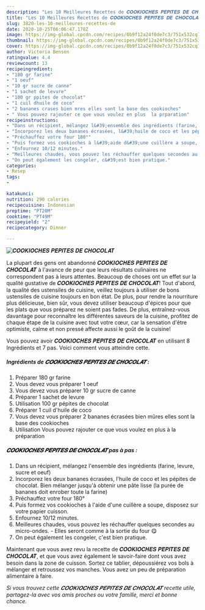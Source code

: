 ```yaml
---
description: "Les 10 Meilleures Recettes de 𝑪𝑶𝑶𝑲𝑰𝑶𝑪𝑯𝑬𝑺 𝑷𝑬́𝑷𝑰𝑻𝑬𝑺 𝑫𝑬 𝑪𝑯𝑶𝑪𝑶𝑳𝑨𝑻"
title: "Les 10 Meilleures Recettes de 𝑪𝑶𝑶𝑲𝑰𝑶𝑪𝑯𝑬𝑺 𝑷𝑬́𝑷𝑰𝑻𝑬𝑺 𝑫𝑬 𝑪𝑯𝑶𝑪𝑶𝑳𝑨𝑻"
slug: 3820-les-10-meilleures-recettes-de
date: 2020-10-25T06:06:47.178Z
image: https://img-global.cpcdn.com/recipes/0b9f12a24f0de7c3/751x532cq70/𝑪𝑶𝑶𝑲𝑰𝑶𝑪𝑯𝑬𝑺-𝑷𝑬́𝑷𝑰𝑻𝑬𝑺-𝑫𝑬-𝑪𝑯𝑶𝑪𝑶𝑳𝑨𝑻-photo-principale-de-la-recette.jpg
thumbnail: https://img-global.cpcdn.com/recipes/0b9f12a24f0de7c3/751x532cq70/𝑪𝑶𝑶𝑲𝑰𝑶𝑪𝑯𝑬𝑺-𝑷𝑬́𝑷𝑰𝑻𝑬𝑺-𝑫𝑬-𝑪𝑯𝑶𝑪𝑶𝑳𝑨𝑻-photo-principale-de-la-recette.jpg
cover: https://img-global.cpcdn.com/recipes/0b9f12a24f0de7c3/751x532cq70/𝑪𝑶𝑶𝑲𝑰𝑶𝑪𝑯𝑬𝑺-𝑷𝑬́𝑷𝑰𝑻𝑬𝑺-𝑫𝑬-𝑪𝑯𝑶𝑪𝑶𝑳𝑨𝑻-photo-principale-de-la-recette.jpg
author: Victoria Benson
ratingvalue: 4.4
reviewcount: 13
recipeingredient:
- "180 gr farine"
- "1 oeuf"
- "10 gr sucre de canne"
- "1 sachet de levure"
- "100 gr ppites de chocolat"
- "1 cuil dhuile de coco"
- "2 bananes crases bien mres elles sont la base des cookioches"
- " Vous pouvez rajouter ce que vous voulez en plus  la prparation"
recipeinstructions:
- "Dans un récipient, mélangez l&#39;ensemble des ingrédients (farine, levure, sucre et oeuf)"
- "Incorporez les deux bananes écrasées, l&#39;huile de coco et les pépites de chocolat. Bien mélanger jusqu&#39;à obtenir une pâte lisse (la purée de bananes doit enrober toute la farine)"
- "Préchauffez votre four 180°"
- "Puis formez vos cookioches à l&#39;aide d&#39;une cuillère a soupe, disposez sur votre papier cuisson."
- "Enfournez 10/12 minutes."
- "Meilleures chaudes, vous pouvez les réchauffer quelques secondes au micro-ondes. Elles seront comme à la sortie du four 😋"
- "On peut également les congeler, c&#39;est bien pratique."
categories:
- Resep
tags:
- 

katakunci:  
nutrition: 290 calories
recipecuisine: Indonesian
preptime: "PT20M"
cooktime: "PT49M"
recipeyield: "2"
recipecategory: Dinner

---
```



![𝑪𝑶𝑶𝑲𝑰𝑶𝑪𝑯𝑬𝑺 𝑷𝑬́𝑷𝑰𝑻𝑬𝑺 𝑫𝑬 𝑪𝑯𝑶𝑪𝑶𝑳𝑨𝑻](https://img-global.cpcdn.com/recipes/0b9f12a24f0de7c3/751x532cq70/𝑪𝑶𝑶𝑲𝑰𝑶𝑪𝑯𝑬𝑺-𝑷𝑬́𝑷𝑰𝑻𝑬𝑺-𝑫𝑬-𝑪𝑯𝑶𝑪𝑶𝑳𝑨𝑻-photo-principale-de-la-recette.jpg)

La plupart des gens ont abandonné 𝑪𝑶𝑶𝑲𝑰𝑶𝑪𝑯𝑬𝑺 𝑷𝑬́𝑷𝑰𝑻𝑬𝑺 𝑫𝑬 𝑪𝑯𝑶𝑪𝑶𝑳𝑨𝑻 à l'avance de peur que leurs résultats culinaires ne correspondent pas à leurs attentes. Beaucoup de choses ont un effet sur la qualité gustative de 𝑪𝑶𝑶𝑲𝑰𝑶𝑪𝑯𝑬𝑺 𝑷𝑬́𝑷𝑰𝑻𝑬𝑺 𝑫𝑬 𝑪𝑯𝑶𝑪𝑶𝑳𝑨𝑻! Tout d'abord, la qualité des ustensiles de cuisine, veillez toujours à utiliser de bons ustensiles de cuisine toujours en bon état. De plus, pour rendre la nourriture plus délicieuse, bien sûr, vous devez utiliser beaucoup d'épices pour que les plats que vous préparez ne soient pas fades. De plus, entraînez-vous davantage pour reconnaître les différentes saveurs de la cuisine, profitez de chaque étape de la cuisine avec tout votre cœur, car la sensation d'être optimiste, calme et non pressé affecte aussi le goût de la cuisine!

<!--inarticleads1-->

Vous pouvez avoir 𝑪𝑶𝑶𝑲𝑰𝑶𝑪𝑯𝑬𝑺 𝑷𝑬́𝑷𝑰𝑻𝑬𝑺 𝑫𝑬 𝑪𝑯𝑶𝑪𝑶𝑳𝑨𝑻 en utilisant 8 Ingrédients et 7 pas. Voici comment vous atteindre cette.

##### Ingrédients de 𝑪𝑶𝑶𝑲𝑰𝑶𝑪𝑯𝑬𝑺 𝑷𝑬́𝑷𝑰𝑻𝑬𝑺 𝑫𝑬 𝑪𝑯𝑶𝑪𝑶𝑳𝑨𝑻 :

1. Préparer 180 gr farine
1. Vous devez vous préparer 1 oeuf
1. Vous devez vous préparer 10 gr sucre de canne
1. Préparer 1 sachet de levure
1. Utilisation 100 gr pépites de chocolat
1. Préparer 1 cuil d&#39;huile de coco
1. Vous devez vous préparer 2 bananes écrasées bien mûres elles sont la base des cookioches
1. Utilisation  Vous pouvez rajouter ce que vous voulez en plus à la préparation




<!--inarticleads2-->

##### 𝑪𝑶𝑶𝑲𝑰𝑶𝑪𝑯𝑬𝑺 𝑷𝑬́𝑷𝑰𝑻𝑬𝑺 𝑫𝑬 𝑪𝑯𝑶𝑪𝑶𝑳𝑨𝑻 pas à pas :

1. Dans un récipient, mélangez l&#39;ensemble des ingrédients (farine, levure, sucre et oeuf)
1. Incorporez les deux bananes écrasées, l&#39;huile de coco et les pépites de chocolat. Bien mélanger jusqu&#39;à obtenir une pâte lisse (la purée de bananes doit enrober toute la farine)
1. Préchauffez votre four 180°
1. Puis formez vos cookioches à l&#39;aide d&#39;une cuillère a soupe, disposez sur votre papier cuisson.
1. Enfournez 10/12 minutes.
1. Meilleures chaudes, vous pouvez les réchauffer quelques secondes au micro-ondes. - Elles seront comme à la sortie du four 😋
1. On peut également les congeler, c&#39;est bien pratique.




<!--inarticleads1-->

<p>
Maintenant que vous avez revu la recette de 𝑪𝑶𝑶𝑲𝑰𝑶𝑪𝑯𝑬𝑺 𝑷𝑬́𝑷𝑰𝑻𝑬𝑺 𝑫𝑬 𝑪𝑯𝑶𝑪𝑶𝑳𝑨𝑻, et que vous avez également le savoir-faire dont vous avez besoin dans la zone de cuisson. Sortez ce tablier, dépoussiérez vos bols à mélanger et retroussez vos manches. Vous avez un peu de préparation alimentaire à faire.
</p>

<p>
<i>Si vous trouvez cette 𝑪𝑶𝑶𝑲𝑰𝑶𝑪𝑯𝑬𝑺 𝑷𝑬́𝑷𝑰𝑻𝑬𝑺 𝑫𝑬 𝑪𝑯𝑶𝑪𝑶𝑳𝑨𝑻 recette utile, partagez-la avec vos amis proches ou votre famille, merci et bonne chance.</i>
</p>
